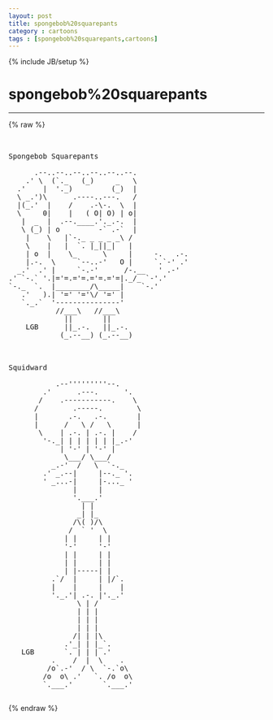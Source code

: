 ```yaml
---
layout: post
title: spongebob%20squarepants
category : cartoons
tags : [spongebob%20squarepants,cartoons]
---
```

{% include JB/setup %}
# spongebob%20squarepants
---
{% raw %}
<pre>


Spongebob Squarepants

      .--..--..--..--..--..--.
    .&#039; \  (`._   (_)     _   \
  .&#039;    |  &#039;._)         (_)  |
  \ _.&#039;)\      .----..---.   /
  |(_.&#039;  |    /    .-\-.  \  |
  \     0|    |   ( O| O) | o|
   |  _  |  .--.____.&#039;._.-.  |
   \ (_) | o         -` .-`  |
    |    \   |`-._ _ _ _ _\ /
    \    |   |  `. |_||_|   |
    | o  |    \_      \     |     -.   .-.
    |.-.  \     `--..-&#039;   O |     `.`-&#039; .&#039;
  _.&#039;  .&#039; |     `-.-&#039;      /-.__   &#039; .-&#039;
.&#039; `-.` &#039;.|=&#039;=.=&#039;=.=&#039;=.=&#039;=|._/_ `-&#039;.&#039;
`-._  `.  |________/\_____|    `-.&#039;
   .&#039;   ).| &#039;=&#039; &#039;=&#039;\/ &#039;=&#039; |
   `._.`  &#039;---------------&#039;
           //___\   //___\
             ||       ||
    LGB      ||_.-.   ||_.-.
            (_.--__) (_.--__)



Squidward

           .--&#039;&#039;&#039;&#039;&#039;&#039;&#039;&#039;&#039;--.
        .&#039;      .---.      &#039;.
       /    .-----------.    \
      /        .-----.        \
      |       .-.   .-.       |
      |      /   \ /   \      |
       \    | .-. | .-. |    /
        &#039;-._| | | | | | |_.-&#039;
            | &#039;-&#039; | &#039;-&#039; |
             \___/ \___/
          _.-&#039;  /   \  `-._
        .&#039; _.--|     |--._ &#039;.
        &#039; _...-|     |-..._ &#039;
               |     |
               &#039;.___.&#039;
                 | |
                _| |_
               /\( )/\
              /  ` &#039;  \
             | |     | |
             &#039;-&#039;     &#039;-&#039;
             | |     | |
             | |     | |
             | |-----| |
          .`/  |     | |/`.
          |    |     |    |
          &#039;._.&#039;| .-. |&#039;._.&#039;
                \ | /
                | | |
                | | |
                | | |
               /| | |\
             .&#039;_| | |_`.
   LGB       `. | | | .&#039;
          .    /  |  \    .
         /o`.-&#039;  / \  `-.`o\
        /o  o\ .&#039;   `. /o  o\
        `.___.&#039;       `.___.&#039;
 </pre>
{% endraw %}
